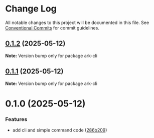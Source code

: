 # Change Log

All notable changes to this project will be documented in this file.
See [Conventional Commits](https://conventionalcommits.org) for commit guidelines.

## [0.1.2](https://github.com/CreatiCoding/assets-release-kit/compare/ark-cli@0.1.1...ark-cli@0.1.2) (2025-05-12)

**Note:** Version bump only for package ark-cli





## [0.1.1](https://github.com/CreatiCoding/assets-release-kit/compare/ark-cli@0.1.0...ark-cli@0.1.1) (2025-05-12)

**Note:** Version bump only for package ark-cli





# 0.1.0 (2025-05-12)


### Features

* add cli and simple command code ([286b209](https://github.com/CreatiCoding/assets-release-kit/commit/286b20911bef93992dedb2b4d1e8705e254af6f3))
